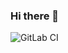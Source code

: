### Hi there 👋
![GitLab CI](https://img.shields.io/badge/gitlab%20ci-%23181717.svg?style=for-the-badge&logo=gitlab&logoColor=white)
<!--
**BlueDev69/bluedev69** is a ✨ _special_ ✨ repository because its `README.md` (this file) appears on your GitHub profile.

Here are some ideas to get you started:

- 🔭 I’m currently working on ...
- 🌱 I’m currently learning ...
- 👯 I’m looking to collaborate on ...
- 🤔 I’m looking for help with ...
- 💬 Ask me about ...
- 📫 How to reach me: ...
- 😄 Pronouns: ...
- ⚡ Fun fact: ...
-->
